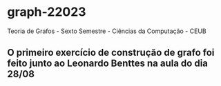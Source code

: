 # graph-22023
Teoria de Grafos - Sexto Semestre - Ciências da Computação - CEUB 
## O primeiro exercício de construção de grafo foi feito junto ao Leonardo Benttes na aula do dia 28/08
